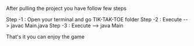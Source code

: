After pulling the project you have follow few steps

Step -1 : Open your terminal and go TIK-TAK-TOE folder
Step -2 : Execute --> javac Main.java
Step -3 : Execute --> java Main

That's it you can enjoy the game